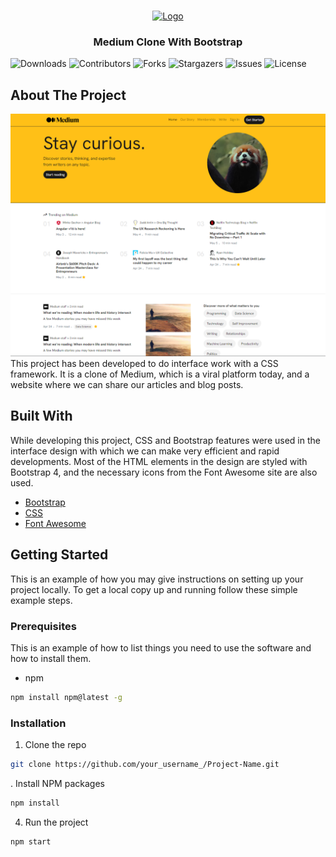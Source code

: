 <br/>
<p align="center">
  <a href="https://medium.com/">
    <img src="https://miro.medium.com/v2/resize:fit:8978/1*s986xIGqhfsN8U--09_AdA.png" alt="Logo" width="250" height="80">
  </a>
  <h3 align="center">Medium Clone With Bootstrap
</h3>

</p>

![Downloads](https://img.shields.io/github/downloads/FiratCanTas/Medium-Clone-With-Bootstrap/total) ![Contributors](https://img.shields.io/github/contributors/FiratCanTas/Medium-Clone-With-Bootstrap?color=dark-green) ![Forks](https://img.shields.io/github/forks/FiratCanTas/Medium-Clone-With-Bootstrap?style=social) ![Stargazers](https://img.shields.io/github/stars/FiratCanTas/Medium-Clone-With-Bootstrap?style=social) ![Issues](https://img.shields.io/github/issues/FiratCanTas/Medium-Clone-With-Bootstrap) ![License](https://img.shields.io/github/license/FiratCanTas/Medium-Clone-With-Bootstrap) 

## About The Project
<img src="images/home-page-image.png" alt="home-interface" width="800"/>
This project has been developed to do interface work with a CSS framework. It is a clone of Medium, which is a viral platform today, and a website where we can share our articles and blog posts.

## Built With

While developing this project, CSS and Bootstrap features were used in the interface design with which we can make very efficient and rapid developments. Most of the HTML elements in the design are styled with Bootstrap 4, and the necessary icons from the Font Awesome site are also used.

* [Bootstrap](https://getbootstrap.com/)
* [CSS](https://www.w3schools.com/css/default.asp)
* [Font Awesome](https://fontawesome.com/)

## Getting Started

This is an example of how you may give instructions on setting up your project locally.
To get a local copy up and running follow these simple example steps.

### Prerequisites

This is an example of how to list things you need to use the software and how to install them.

* npm

```sh
npm install npm@latest -g
```

### Installation

1. Clone the repo

```sh
git clone https://github.com/your_username_/Project-Name.git
```

. Install NPM packages

```sh
npm install
```

4. Run the project

```JS
npm start
```
